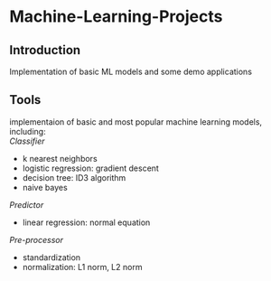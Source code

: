 # Machine-Learning-Projects
## Introduction
Implementation of basic ML models and some demo applications
## Tools
implementaion of basic and most popular machine learning models, including:  
*Classifier*
+ k nearest neighbors  
+ logistic regression: gradient descent  
+ decision tree: ID3 algorithm  
+ naive bayes  

*Predictor*  
+ linear regression: normal equation  

*Pre-processor*  
+ standardization  
+ normalization: L1 norm, L2 norm  
